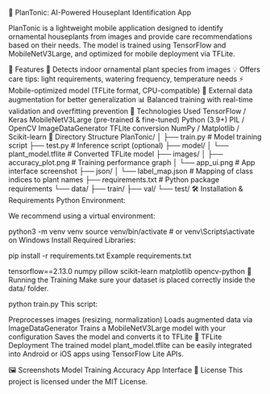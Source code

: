 🌱 PlanTonic: AI-Powered Houseplant Identification App

PlanTonic is a lightweight mobile application designed to identify ornamental houseplants from images and provide care recommendations based on their needs. The model is trained using TensorFlow and MobileNetV3Large, and optimized for mobile deployment via TFLite.

🚀 Features
🌿 Detects indoor ornamental plant species from images
💡 Offers care tips: light requirements, watering frequency, temperature needs
⚡ Mobile-optimized model (TFLite format, CPU-compatible)
🔁 External data augmentation for better generalization
📊 Balanced training with real-time validation and overfitting prevention
🧠 Technologies Used
TensorFlow / Keras
MobileNetV3Large (pre-trained & fine-tuned)
Python (3.9+)
PIL / OpenCV
ImageDataGenerator
TFLite conversion
NumPy / Matplotlib / Scikit-learn
📁 Directory Structure
PlanTonic/
│
├── train.py                  # Model training script
├── test.py                   # Inference script (optional)
├── model/
│   └── plant_model.tflite    # Converted TFLite model
├── images/
│   ├── accuracy_plot.png     # Training performance graph
│   └── app_ui.png            # App interface screenshot
├── json/
│   └── label_map.json        # Mapping of class indices to plant names
├── requirements.txt          # Python package requirements
└── data/
    ├── train/
    ├── val/
    └── test/
🛠️ Installation & Requirements
Python Environment:

We recommend using a virtual environment:

python3 -m venv venv
source venv/bin/activate  # or venv\Scripts\activate on Windows
Install Required Libraries:

pip install -r requirements.txt
Example requirements.txt

tensorflow==2.13.0
numpy
pillow
scikit-learn
matplotlib
opencv-python
🧪 Running the Training
Make sure your dataset is placed correctly inside the data/ folder.

python train.py
This script:

Preprocesses images (resizing, normalization)
Loads augmented data via ImageDataGenerator
Trains a MobileNetV3Large model with your configuration
Saves the model and converts it to TFLite
📲 TFLite Deployment
The trained model plant_model.tflite can be easily integrated into Android or iOS apps using TensorFlow Lite APIs.

🖼️ Screenshots
Model Training Accuracy	App Interface
📄 License
This project is licensed under the MIT License.

